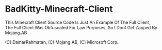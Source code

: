 # BadKitty-Minecraft-Client

This Minecraft Client Source Code Is Just An Example Of The Full Client,
The Full Client Was Obfuscated For Law Purposes, So I Dont Get Zapped By Mojang.AB

(C) DamarRahmatan, (C) Mojang.AB, (C) Microsoft Corp.
